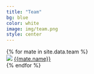 ```yaml
---
title: "Team"
bg: blue
color: white
image: img/team.png
style: center
---
```

<div class="row">
{% for mate in site.data.team %}
    <div class="col-md-3">
        <div class="circle">
            <span>
                <img class="image" src="pics/{{mate.pic}}">
            </span>
            <span class="hover">
                <a href="{{mate.website}}" target="_blank"> {{mate.name}} </a>
            </span>
        </div>
    </div>
{% endfor %}
</div>
